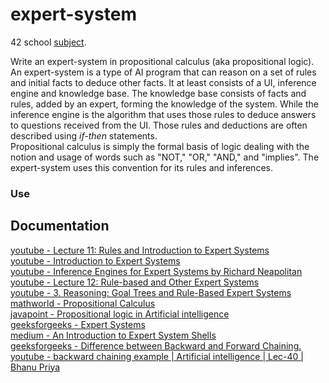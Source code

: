 # expert-system
42 school [subject](https://cdn.intra.42.fr/pdf/pdf/81332/en.subject.pdf).

Write an expert-system in propositional calculus (aka propositional logic).<br>
An expert-system is a type of AI program that can reason on a set of rules and initial facts to deduce other facts. It at least consists of a UI, inference engine and knowledge base. The knowledge base consists of facts and rules, added by an expert, forming the knowledge of the system. While the inference engine is the algorithm that uses those rules to deduce answers to questions received from the UI. Those rules and deductions are often described using _if-then_ statements.<br>
Propositional calculus is simply the formal basis of logic dealing with the notion and usage of words such as "NOT," "OR," "AND," and "implies". The expert-system uses this convention for its rules and inferences.

### Use

## Documentation
[youtube - Lecture 11: Rules and Introduction to Expert Systems](https://www.youtube.com/watch?v=BXHcPESoaPY)<br>
[youtube - Introduction to Expert Systems](https://www.youtube.com/watch?v=Z-HdPw9fpqI)<br>
[youtube - Inference Engines for Expert Systems by Richard Neapolitan](https://www.youtube.com/watch?v=h6zCkrZ8ehE)<br>
[youtube - Lecture 12: Rule-based and Other Expert Systems](https://www.youtube.com/watch?v=GXLURYcP33k)<br>
[youtube - 3. Reasoning: Goal Trees and Rule-Based Expert Systems](https://www.youtube.com/watch?v=leXa7EKUPFk)<br>
[mathworld - Propositional Calculus](https://mathworld.wolfram.com/PropositionalCalculus.html)<br>
[javapoint - Propositional logic in Artificial intelligence](https://www.javatpoint.com/propositional-logic-in-artificial-intelligence)<br>
[geeksforgeeks - Expert Systems](https://www.geeksforgeeks.org/expert-systems/)<br>
[medium - An Introduction to Expert System Shells](https://medium.com/nerd-for-tech/an-introduction-to-expert-system-shells-530043914ec0)<br>
[geeksforgeeks - Difference between Backward and Forward Chaining.](https://www.geeksforgeeks.org/difference-between-backward-and-forward-chaining/)<br>
[youtube - backward chaining example | Artificial intelligence | Lec-40 | Bhanu Priya](https://www.youtube.com/watch?v=6DU42so8k48)
